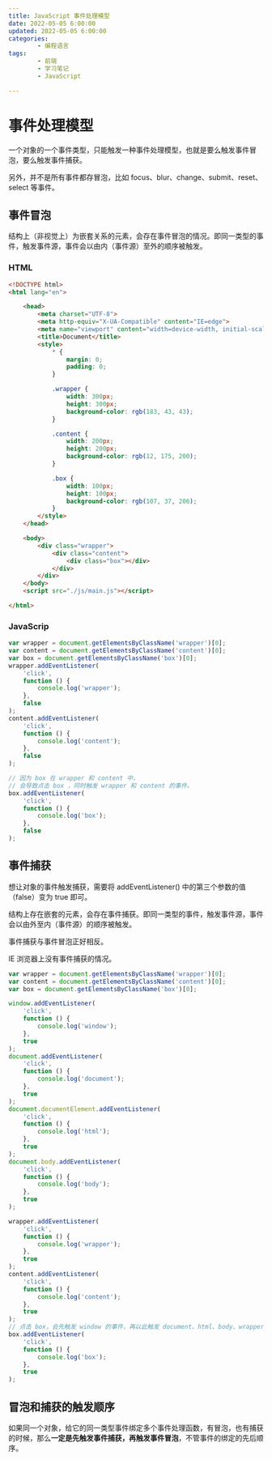 ```yaml
---
title: JavaScript 事件处理模型
date: 2022-05-05 6:00:00
updated: 2022-05-05 6:00:00
categories:
        - 编程语言
tags:
        - 前端
        - 学习笔记
        - JavaScript

---
```


#  事件处理模型

一个对象的一个事件类型，只能触发一种事件处理模型，也就是要么触发事件冒泡，要么触发事件捕获。

另外，并不是所有事件都存冒泡，比如 focus、blur、change、submit、reset、select 等事件。

## 事件冒泡

结构上（非视觉上）为嵌套关系的元素，会存在事件冒泡的情况。即同一类型的事件，触发事件源，事件会以由内（事件源）至外的顺序被触发。

### HTML

```HTML
<!DOCTYPE html>
<html lang="en">

    <head>
        <meta charset="UTF-8">
        <meta http-equiv="X-UA-Compatible" content="IE=edge">
        <meta name="viewport" content="width=device-width, initial-scale=1.0">
        <title>Document</title>
        <style>
            * {
                margin: 0;
                padding: 0;
            }

            .wrapper {
                width: 300px;
                height: 300px;
                background-color: rgb(183, 43, 43);
            }

            .content {
                width: 200px;
                height: 200px;
                background-color: rgb(12, 175, 200);
            }

            .box {
                width: 100px;
                height: 100px;
                background-color: rgb(107, 37, 206);
            }
        </style>
    </head>

    <body>
        <div class="wrapper">
            <div class="content">
                <div class="box"></div>
            </div>
        </div>
    </body>
    <script src="./js/main.js"></script>

</html>
```

### JavaScrip

```javascript
var wrapper = document.getElementsByClassName('wrapper')[0];
var content = document.getElementsByClassName('content')[0];
var box = document.getElementsByClassName('box')[0];
wrapper.addEventListener(
	'click',
	function () {
		console.log('wrapper');
	},
	false
);
content.addEventListener(
	'click',
	function () {
		console.log('content');
	},
	false
);

// 因为 box 在 wrapper 和 content 中，
// 会导致点击 box ，同时触发 wrapper 和 content 的事件。
box.addEventListener(
	'click',
	function () {
		console.log('box');
	},
	false
);

```

## 事件捕获

想让对象的事件触发捕获，需要将 addEventListener() 中的第三个参数的值（false）变为 true 即可。

结构上存在嵌套的元素，会存在事件捕获。即同一类型的事件，触发事件源，事件会以由外至内（事件源）的顺序被触发。

事件捕获与事件冒泡正好相反。

IE 浏览器上没有事件捕获的情况。

```js
var wrapper = document.getElementsByClassName('wrapper')[0];
var content = document.getElementsByClassName('content')[0];
var box = document.getElementsByClassName('box')[0];

window.addEventListener(
	'click',
	function () {
		console.log('window');
	},
	true
);
document.addEventListener(
	'click',
	function () {
		console.log('document');
	},
	true
);
document.documentElement.addEventListener(
	'click',
	function () {
		console.log('html');
	},
	true
);
document.body.addEventListener(
	'click',
	function () {
		console.log('body');
	},
	true
);

wrapper.addEventListener(
	'click',
	function () {
		console.log('wrapper');
	},
	true
);
content.addEventListener(
	'click',
	function () {
		console.log('content');
	},
	true
);
// 点击 box，会先触发 window 的事件，再以此触发 document、html、body、wrapper、content，最后再触发 content
box.addEventListener(
	'click',
	function () {
		console.log('box');
	},
	true
);

```

## 冒泡和捕获的触发顺序

如果同一个对象，给它的同一类型事件绑定多个事件处理函数，有冒泡，也有捕获的时候，那么**一定是先触发事件捕获，再触发事件冒泡**，不管事件的绑定的先后顺序。

